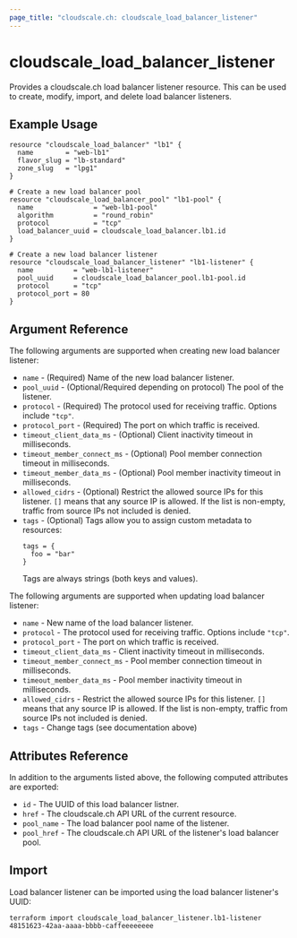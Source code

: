 ```yaml
---
page_title: "cloudscale.ch: cloudscale_load_balancer_listener"
---
```


# cloudscale\_load\_balancer\_listener

Provides a cloudscale.ch load balancer listener resource. This can be used to create, modify, import, and delete load balancer listeners. 

## Example Usage

```hcl
resource "cloudscale_load_balancer" "lb1" {
  name        = "web-lb1"
  flavor_slug = "lb-standard"
  zone_slug   = "lpg1"
}

# Create a new load balancer pool
resource "cloudscale_load_balancer_pool" "lb1-pool" {
  name               = "web-lb1-pool"
  algorithm          = "round_robin"
  protocol           = "tcp"
  load_balancer_uuid = cloudscale_load_balancer.lb1.id
}

# Create a new load balancer listener
resource "cloudscale_load_balancer_listener" "lb1-listener" {
  name          = "web-lb1-listener"
  pool_uuid     = cloudscale_load_balancer_pool.lb1-pool.id
  protocol      = "tcp"
  protocol_port = 80
}
```

## Argument Reference

The following arguments are supported when creating new load balancer listener:

* `name` - (Required) Name of the new load balancer listener.
* `pool_uuid` - (Optional/Required depending on protocol) The pool of the listener.
* `protocol` - (Required) The protocol used for receiving traffic. Options include `"tcp"`.
* `protocol_port` - (Required) The port on which traffic is received.
* `timeout_client_data_ms` - (Optional) Client inactivity timeout in milliseconds.
* `timeout_member_connect_ms` - (Optional) Pool member connection timeout in milliseconds.
* `timeout_member_data_ms` - (Optional) Pool member inactivity timeout in milliseconds.
* `allowed_cidrs` - (Optional) Restrict the allowed source IPs for this listener. `[]` means that any source IP is allowed. If the list is non-empty, traffic from source IPs not included is denied.
* `tags` - (Optional) Tags allow you to assign custom metadata to resources:
  ```hcl
  tags = {
    foo = "bar"
  }
  ```
  Tags are always strings (both keys and values).

The following arguments are supported when updating load balancer listener:

* `name` - New name of the load balancer listener.
* `protocol` - The protocol used for receiving traffic. Options include `"tcp"`.
* `protocol_port` - The port on which traffic is received.
* `timeout_client_data_ms` - Client inactivity timeout in milliseconds.
* `timeout_member_connect_ms` - Pool member connection timeout in milliseconds.
* `timeout_member_data_ms` - Pool member inactivity timeout in milliseconds.
* `allowed_cidrs` - Restrict the allowed source IPs for this listener. `[]` means that any source IP is allowed. If the list is non-empty, traffic from source IPs not included is denied.
* `tags` - Change tags (see documentation above)

## Attributes Reference

In addition to the arguments listed above, the following computed attributes are exported:

* `id` - The UUID of this load balancer listner.
* `href` - The cloudscale.ch API URL of the current resource.
* `pool_name` - The load balancer pool name of the listener.
* `pool_href` - The cloudscale.ch API URL of the listener's load balancer pool.


## Import

Load balancer listener can be imported using the load balancer listener's UUID:

```
terraform import cloudscale_load_balancer_listener.lb1-listener 48151623-42aa-aaaa-bbbb-caffeeeeeeee
```
